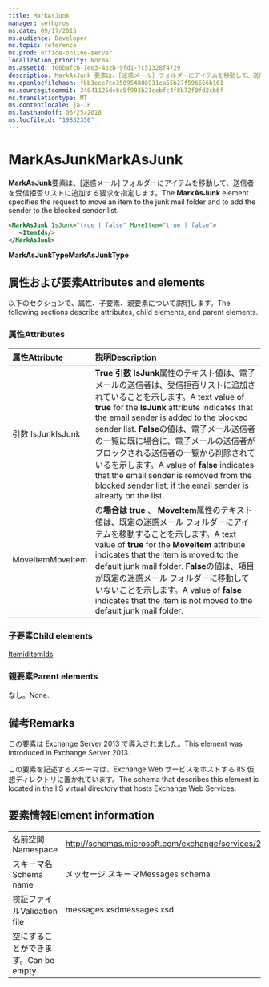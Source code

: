 ```yaml
---
title: MarkAsJunk
manager: sethgros
ms.date: 09/17/2015
ms.audience: Developer
ms.topic: reference
ms.prod: office-online-server
localization_priority: Normal
ms.assetid: f06bafc6-7ee3-4b2b-9fd1-7c51328f4729
description: MarkAsJunk 要素は、[迷惑メール] フォルダーにアイテムを移動して、送信者を受信拒否リストに追加する要求を指定します。
ms.openlocfilehash: fbb3eee7ce350954888931ca55b27f596656b161
ms.sourcegitcommit: 34041125dc8c5f993b21cebfc4f8b72f0fd2cb6f
ms.translationtype: MT
ms.contentlocale: ja-JP
ms.lasthandoff: 06/25/2018
ms.locfileid: "19832350"
---
```

# <a name="markasjunk"></a><span data-ttu-id="e47d8-103">MarkAsJunk</span><span class="sxs-lookup"><span data-stu-id="e47d8-103">MarkAsJunk</span></span>

<span data-ttu-id="e47d8-104">**MarkAsJunk**要素は、[迷惑メール] フォルダーにアイテムを移動して、送信者を受信拒否リストに追加する要求を指定します。</span><span class="sxs-lookup"><span data-stu-id="e47d8-104">The **MarkAsJunk** element specifies the request to move an item to the junk mail folder and to add the sender to the blocked sender list.</span></span> 
  
```XML
<MarkAsJunk IsJunk="true | false" MoveItem="true | false">
   <ItemIds/>
</MarkAsJunk>
```

 <span data-ttu-id="e47d8-105">**MarkAsJunkType**</span><span class="sxs-lookup"><span data-stu-id="e47d8-105">**MarkAsJunkType**</span></span>
## <a name="attributes-and-elements"></a><span data-ttu-id="e47d8-106">属性および要素</span><span class="sxs-lookup"><span data-stu-id="e47d8-106">Attributes and elements</span></span>

<span data-ttu-id="e47d8-107">以下のセクションで、属性、子要素、親要素について説明します。</span><span class="sxs-lookup"><span data-stu-id="e47d8-107">The following sections describe attributes, child elements, and parent elements.</span></span>
  
### <a name="attributes"></a><span data-ttu-id="e47d8-108">属性</span><span class="sxs-lookup"><span data-stu-id="e47d8-108">Attributes</span></span>

|<span data-ttu-id="e47d8-109">**属性**</span><span class="sxs-lookup"><span data-stu-id="e47d8-109">**Attribute**</span></span>|<span data-ttu-id="e47d8-110">**説明**</span><span class="sxs-lookup"><span data-stu-id="e47d8-110">**Description**</span></span>|
|:-----|:-----|
|<span data-ttu-id="e47d8-111">引数 IsJunk</span><span class="sxs-lookup"><span data-stu-id="e47d8-111">IsJunk</span></span>  <br/> |<span data-ttu-id="e47d8-112">**True** **引数 IsJunk**属性のテキスト値は、電子メールの送信者は、受信拒否リストに追加されていることを示します。</span><span class="sxs-lookup"><span data-stu-id="e47d8-112">A text value of **true** for the **IsJunk** attribute indicates that the email sender is added to the blocked sender list.</span></span> <span data-ttu-id="e47d8-113">**False**の値は、電子メール送信者の一覧に既に場合に、電子メールの送信者がブロックされる送信者の一覧から削除されているを示します。</span><span class="sxs-lookup"><span data-stu-id="e47d8-113">A value of **false** indicates that the email sender is removed from the blocked sender list, if the email sender is already on the list.</span></span>  <br/> |
|<span data-ttu-id="e47d8-114">MoveItem</span><span class="sxs-lookup"><span data-stu-id="e47d8-114">MoveItem</span></span>  <br/> |<span data-ttu-id="e47d8-115">の**場合は true** 、 **MoveItem**属性のテキスト値は、既定の迷惑メール フォルダーにアイテムを移動することを示します。</span><span class="sxs-lookup"><span data-stu-id="e47d8-115">A text value of **true** for the **MoveItem** attribute indicates that the item is moved to the default junk mail folder.</span></span> <span data-ttu-id="e47d8-116">**False**の値は、項目が既定の迷惑メール フォルダーに移動していないことを示します。</span><span class="sxs-lookup"><span data-stu-id="e47d8-116">A value of **false** indicates that the item is not moved to the default junk mail folder.</span></span>  <br/> |
   
### <a name="child-elements"></a><span data-ttu-id="e47d8-117">子要素</span><span class="sxs-lookup"><span data-stu-id="e47d8-117">Child elements</span></span>

[<span data-ttu-id="e47d8-118">Itemid</span><span class="sxs-lookup"><span data-stu-id="e47d8-118">ItemIds</span></span>](itemids.md)
  
### <a name="parent-elements"></a><span data-ttu-id="e47d8-119">親要素</span><span class="sxs-lookup"><span data-stu-id="e47d8-119">Parent elements</span></span>

<span data-ttu-id="e47d8-120">なし。</span><span class="sxs-lookup"><span data-stu-id="e47d8-120">None.</span></span>
  
## <a name="remarks"></a><span data-ttu-id="e47d8-121">備考</span><span class="sxs-lookup"><span data-stu-id="e47d8-121">Remarks</span></span>

<span data-ttu-id="e47d8-122">この要素は Exchange Server 2013 で導入されました。</span><span class="sxs-lookup"><span data-stu-id="e47d8-122">This element was introduced in Exchange Server 2013.</span></span>
  
<span data-ttu-id="e47d8-123">この要素を記述するスキーマは、Exchange Web サービスをホストする IIS 仮想ディレクトリに置かれています。</span><span class="sxs-lookup"><span data-stu-id="e47d8-123">The schema that describes this element is located in the IIS virtual directory that hosts Exchange Web Services.</span></span>
  
## <a name="element-information"></a><span data-ttu-id="e47d8-124">要素情報</span><span class="sxs-lookup"><span data-stu-id="e47d8-124">Element information</span></span>

|||
|:-----|:-----|
|<span data-ttu-id="e47d8-125">名前空間</span><span class="sxs-lookup"><span data-stu-id="e47d8-125">Namespace</span></span>  <br/> |http://schemas.microsoft.com/exchange/services/2006/messages  <br/> |
|<span data-ttu-id="e47d8-126">スキーマ名</span><span class="sxs-lookup"><span data-stu-id="e47d8-126">Schema name</span></span>  <br/> |<span data-ttu-id="e47d8-127">メッセージ スキーマ</span><span class="sxs-lookup"><span data-stu-id="e47d8-127">Messages schema</span></span>  <br/> |
|<span data-ttu-id="e47d8-128">検証ファイル</span><span class="sxs-lookup"><span data-stu-id="e47d8-128">Validation file</span></span>  <br/> |<span data-ttu-id="e47d8-129">messages.xsd</span><span class="sxs-lookup"><span data-stu-id="e47d8-129">messages.xsd</span></span>  <br/> |
|<span data-ttu-id="e47d8-130">空にすることができます。</span><span class="sxs-lookup"><span data-stu-id="e47d8-130">Can be empty</span></span>  <br/> ||
   

